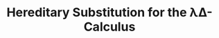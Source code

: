 ---
title: "Hereditary Substitution for the λΔ-Calculus"
year: 2012
pos: 6
venue: "Fourth International Workshop on Classical Logic and Computation. Affiliated with ICALP"
slides: includes/talks/2012-CLC.pdf
---